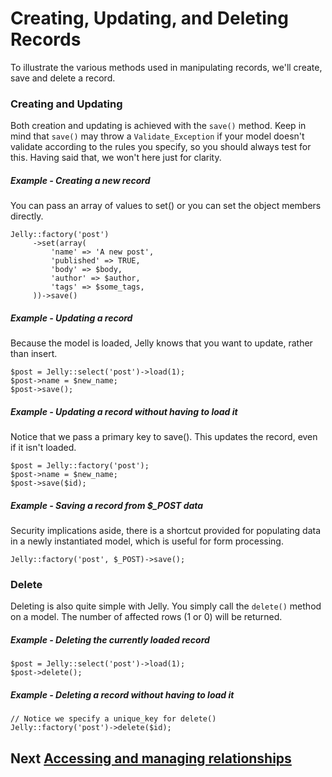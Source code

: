 # Creating, Updating, and Deleting Records

To illustrate the various methods used in manipulating records, we'll create,
save and delete a record.

### Creating and Updating

Both creation and updating is achieved with the `save()` method. Keep in mind
that `save()` may throw a `Validate_Exception` if your model doesn't validate
according to the rules you specify, so you should always test for this. Having said that, 
we won't here just for clarity.

##### Example - Creating a new record

You can pass an array of values to set() or you can set the object members directly.

	Jelly::factory('post')
		 ->set(array(
			 'name' => 'A new post',
			 'published' => TRUE,
			 'body' => $body,
			 'author' => $author,
			 'tags' => $some_tags,
		 ))->save()

##### Example - Updating a record

Because the model is loaded, Jelly knows that you want to update, rather than insert.

	$post = Jelly::select('post')->load(1);
	$post->name = $new_name;
	$post->save();

##### Example - Updating a record without having to load it

Notice that we pass a primary key to save(). This updates the record, even if it isn't loaded.

	$post = Jelly::factory('post');
	$post->name = $new_name;
	$post->save($id);

##### Example - Saving a record from $_POST data

Security implications aside, there is a shortcut provided for populating data
in a newly instantiated model, which is useful for form processing.

	Jelly::factory('post', $_POST)->save();

### Delete

Deleting is also quite simple with Jelly. You simply call the `delete()`
method on a model. The number of affected rows (1 or 0) will be returned.

##### Example - Deleting the currently loaded record

	$post = Jelly::select('post')->load(1);
	$post->delete();

##### Example - Deleting a record without having to load it

	// Notice we specify a unique_key for delete()
	Jelly::factory('post')->delete($id);


## Next [Accessing and managing relationships](jelly.relationships)